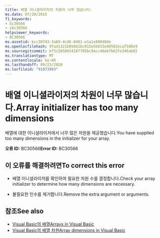 ```yaml
---
title: 배열 이니셜라이저의 차원이 너무 많습니다.
ms.date: 07/20/2015
f1_keywords:
- bc30566
- vbc30566
helpviewer_keywords:
- BC30566
ms.assetid: bcc30743-3ab9-4cd6-8481-e1a1e800d8de
ms.openlocfilehash: 9fad1321b05662bc015e56015e98502ecaf588e9
ms.sourcegitcommit: bf5c5850654187705bc94cc40ebfb62fe346ab02
ms.translationtype: MT
ms.contentlocale: ko-KR
ms.lasthandoff: 09/23/2020
ms.locfileid: "91073993"
---
```

# <a name="array-initializer-has-too-many-dimensions"></a><span data-ttu-id="7b949-102">배열 이니셜라이저의 차원이 너무 많습니다.</span><span class="sxs-lookup"><span data-stu-id="7b949-102">Array initializer has too many dimensions</span></span>

<span data-ttu-id="7b949-103">배열에 대한 이니셜라이저에서 너무 많은 차원을 제공했습니다.</span><span class="sxs-lookup"><span data-stu-id="7b949-103">You have supplied too many dimensions in the initializer for your array.</span></span>  
  
 <span data-ttu-id="7b949-104">**오류 ID:** BC30566</span><span class="sxs-lookup"><span data-stu-id="7b949-104">**Error ID:** BC30566</span></span>  
  
## <a name="to-correct-this-error"></a><span data-ttu-id="7b949-105">이 오류를 해결하려면</span><span class="sxs-lookup"><span data-stu-id="7b949-105">To correct this error</span></span>  
  
- <span data-ttu-id="7b949-106">배열 이니셜라이저를 확인하여 필요한 차원 수를 결정합니다.</span><span class="sxs-lookup"><span data-stu-id="7b949-106">Check your array initializer to determine how many dimensions are necessary.</span></span>  
  
- <span data-ttu-id="7b949-107">불필요한 인수를 제거합니다.</span><span class="sxs-lookup"><span data-stu-id="7b949-107">Remove the extra argument or arguments.</span></span>  
  
## <a name="see-also"></a><span data-ttu-id="7b949-108">참조</span><span class="sxs-lookup"><span data-stu-id="7b949-108">See also</span></span>

- [<span data-ttu-id="7b949-109">Visual Basic의 배열</span><span class="sxs-lookup"><span data-stu-id="7b949-109">Arrays in Visual Basic</span></span>](../programming-guide/language-features/arrays/index.md)
- [<span data-ttu-id="7b949-110">Visual Basic의 배열 차원</span><span class="sxs-lookup"><span data-stu-id="7b949-110">Array dimensions in Visual Basic</span></span>](../programming-guide/language-features/arrays/array-dimensions.md)
